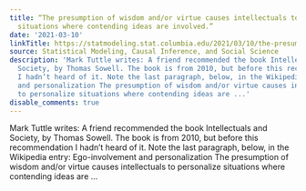 ```yaml
---
title: “The presumption of wisdom and/or virtue causes intellectuals to personalize
  situations where contending ideas are involved.”
date: '2021-03-10'
linkTitle: https://statmodeling.stat.columbia.edu/2021/03/10/the-presumption-of-wisdom-and-or-virtue-causes-intellectuals-to-personalize-situations-where-contending-ideas-are-involved/
source: Statistical Modeling, Causal Inference, and Social Science
description: 'Mark Tuttle writes: A friend recommended the book Intellectuals and
  Society, by Thomas Sowell. The book is from 2010, but before this recommendation
  I hadn’t heard of it. Note the last paragraph, below, in the Wikipedia entry: Ego-involvement
  and personalization The presumption of wisdom and/or virtue causes intellectuals
  to personalize situations where contending ideas are ...'
disable_comments: true
---
```

Mark Tuttle writes: A friend recommended the book Intellectuals and Society, by Thomas Sowell. The book is from 2010, but before this recommendation I hadn’t heard of it. Note the last paragraph, below, in the Wikipedia entry: Ego-involvement and personalization The presumption of wisdom and/or virtue causes intellectuals to personalize situations where contending ideas are ...
